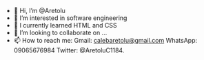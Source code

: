 - 👋 Hi, I’m @Aretolu
- 👀 I’m interested in software engineering
- 🌱 I currently learned HTML and CSS
- 💞️ I’m looking to collaborate on ...
- 📫 How to reach me:
  Gmail: calebaretolu@gmail.com
  WhatsApp: 09065676984
  Twitter: @AretoluC1184.

<!---
Aretolu/Aretolu is a ✨ special ✨ repository because its `README.md` (this file) appears on your GitHub profile.
You can click the Preview link to take a look at your changes.
--->
